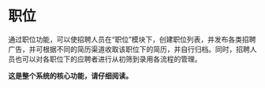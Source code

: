 # 职位

通过职位功能，可以使招聘人员在“职位”模块下，创建职位列表，并发布各类招聘广告，并可根据不同的简历渠道收取该职位下的简历，并自行归档。同时，招聘人员也可以对各职位下的应聘者进行从初筛到录用各流程的管理。

**这是整个系统的核心功能，请仔细阅读。**
